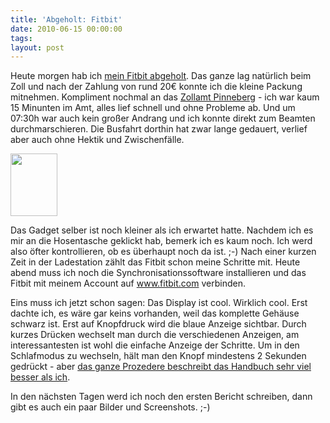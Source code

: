 ```yaml
---
title: 'Abgeholt: Fitbit'
date: 2010-06-15 00:00:00 
tags: 
layout: post
---
```

Heute morgen hab ich <a href="http://blog.kopis.de/2010/05/29/ein-neues-gadget-fitbit/">mein Fitbit abgeholt</a>. Das ganze lag natürlich beim Zoll und nach der Zahlung von rund 20&euro; konnte ich die kleine Packung mitnehmen. Kompliment nochmal an das <a href="http://maps.google.de/places/de/pinneberg/am-drosteipark/1/-zollamt-pinneberg?gl=de">Zollamt Pinneberg</a> - ich war kaum 15 Minunten im Amt, alles lief schnell und ohne Probleme ab. Und um 07:30h war auch kein großer Andrang und ich konnte direkt zum Beamten durchmarschieren. Die Busfahrt dorthin hat zwar lange gedauert, verlief aber auch ohne Hektik und Zwischenfälle.

<img src="/images/content/media_httpfarm5static_uvyzJ.jpg.scaled500.jpg" width="75" height="100"/>

Das Gadget selber ist noch kleiner als ich erwartet hatte. Nachdem ich es mir an die Hosentasche geklickt hab, bemerk ich es kaum noch. Ich werd also öfter kontrollieren, ob es überhaupt noch da ist. ;-) Nach einer kurzen Zeit in der Ladestation zählt das Fitbit schon meine Schritte mit. Heute abend muss ich noch die Synchronisationssoftware installieren und das Fitbit mit meinem Account auf <a href="http://www.fitbit.com">www.fitbit.com</a> verbinden.

Eins muss ich jetzt schon sagen: Das Display ist cool. Wirklich cool. Erst dachte ich, es wäre gar keins vorhanden, weil das komplette Gehäuse schwarz ist. Erst auf Knopfdruck wird die blaue Anzeige sichtbar. Durch kurzes Drücken wechselt man durch die verschiedenen Anzeigen, am interessantesten ist wohl die einfache Anzeige der Schritte. Um in den Schlafmodus zu wechseln, hält man den Knopf mindestens 2 Sekunden gedrückt - aber <a href="http://www.fitbit.com/manual">das ganze Prozedere beschreibt das Handbuch sehr viel besser als ich</a>.

In den nächsten Tagen werd ich noch den ersten Bericht schreiben, dann gibt es auch ein paar Bilder und Screenshots. ;-)
